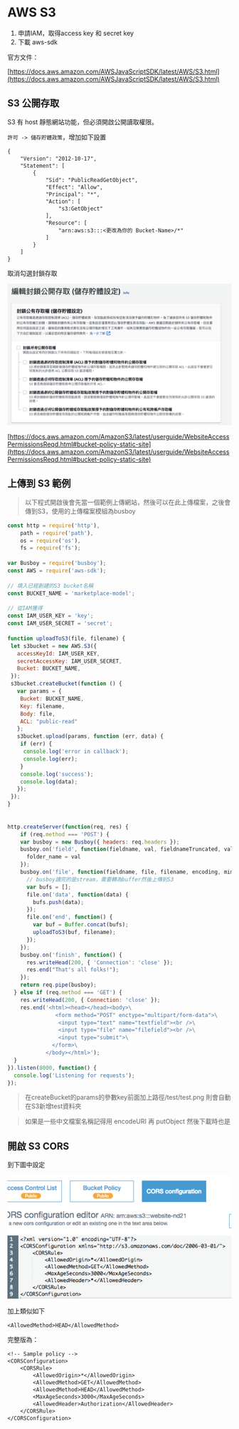 # AWS S3

1. 申請IAM，取得access key 和 secret key
2. 下載 aws-sdk

官方文件：

[https://docs.aws.amazon.com/AWSJavaScriptSDK/latest/AWS/S3.html](https://docs.aws.amazon.com/AWSJavaScriptSDK/latest/AWS/S3.html)

## S3 公開存取

S3 有 host 靜態網站功能，但必須開啟公開讀取權限。

`許可 -> 儲存貯體政策`，增加如下設置

```
{
    "Version": "2012-10-17",
    "Statement": [
        {
            "Sid": "PublicReadGetObject",
            "Effect": "Allow",
            "Principal": "*",
            "Action": [
                "s3:GetObject"
            ],
            "Resource": [
                "arn:aws:s3:::<更改為你的 Bucket-Name>/*"
            ]
        }
    ]
}
```

取消勾選封鎖存取

![](<../.gitbook/assets/截圖 2022-08-20 下午1.56.01.png>)

[https://docs.aws.amazon.com/AmazonS3/latest/userguide/WebsiteAccessPermissionsReqd.html#bucket-policy-static-site](https://docs.aws.amazon.com/AmazonS3/latest/userguide/WebsiteAccessPermissionsReqd.html#bucket-policy-static-site)

## 上傳到 S3 範例

> 以下程式開啟後會先當一個範例上傳網站，然後可以在此上傳檔案，之後會傳到S3，使用的上傳檔案模組為busboy

```javascript
const http = require('http'),
    path = require('path'),
    os = require('os'),
    fs = require('fs');

var Busboy = require('busboy');
const AWS = require('aws-sdk');

// 填入已經創建的S3 bucket名稱
const BUCKET_NAME = 'marketplace-model';

// 從IAM獲得
const IAM_USER_KEY = 'key';
const IAM_USER_SECRET = 'secret';

function uploadToS3(file, filename) {
 let s3bucket = new AWS.S3({
   accessKeyId: IAM_USER_KEY,
   secretAccessKey: IAM_USER_SECRET,
   Bucket: BUCKET_NAME,
 });
 s3bucket.createBucket(function () {
   var params = {
    Bucket: BUCKET_NAME,
    Key: filename,
    Body: file,
    ACL: "public-read"
   };
   s3bucket.upload(params, function (err, data) {
    if (err) {
     console.log('error in callback');
     console.log(err);
    }
    console.log('success');
    console.log(data);
   });
 });
}


http.createServer(function(req, res) {
    if (req.method === 'POST') {
    var busboy = new Busboy({ headers: req.headers });
    busboy.on('field', function(fieldname, val, fieldnameTruncated, valTruncated, encoding, mimetype) {
      folder_name = val
    });
    busboy.on('file', function(fieldname, file, filename, encoding, mimetype) {
      // busboy讀完的是stream，需要轉為buffer然後上傳到S3
      var bufs = [];
      file.on('data', function(data) {
        bufs.push(data);
      });
      file.on('end', function() {
        var buf = Buffer.concat(bufs);
        uploadToS3(buf, filename);
      });
    });
    busboy.on('finish', function() {
      res.writeHead(200, { 'Connection': 'close' });
      res.end("That's all folks!");
    });
    return req.pipe(busboy);
  } else if (req.method === 'GET') {
    res.writeHead(200, { Connection: 'close' });
    res.end('<html><head></head><body>\
               <form method="POST" enctype="multipart/form-data">\
                <input type="text" name="textfield"><br />\
                <input type="file" name="filefield"><br />\
                <input type="submit">\
              </form>\
            </body></html>');
  }
}).listen(8000, function() {
  console.log('Listening for requests');
});
```

> 在createBucket的params的參數key前面加上路徑/test/test.png 則會自動在S3新增test資料夾

> 如果是一些中文檔案名稱記得用 encodeURI 再 putObject 然後下載時也是

## 開啟 S3 CORS

到下圖中設定

![](<../.gitbook/assets/截圖 2022-04-16 下午9.56.07.png>)

加上類似如下

```
<AllowedMethod>HEAD</AllowedMethod>
```

完整版為：

```
<!-- Sample policy -->
<CORSConfiguration>
    <CORSRule>
        <AllowedOrigin>*</AllowedOrigin>
        <AllowedMethod>GET</AllowedMethod>
        <AllowedMethod>HEAD</AllowedMethod>
        <MaxAgeSeconds>3000</MaxAgeSeconds>
        <AllowedHeader>Authorization</AllowedHeader>
    </CORSRule>
</CORSConfiguration>
```
